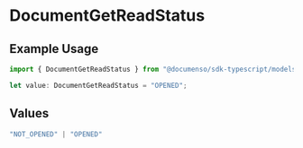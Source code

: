 # DocumentGetReadStatus

## Example Usage

```typescript
import { DocumentGetReadStatus } from "@documenso/sdk-typescript/models/operations";

let value: DocumentGetReadStatus = "OPENED";
```

## Values

```typescript
"NOT_OPENED" | "OPENED"
```